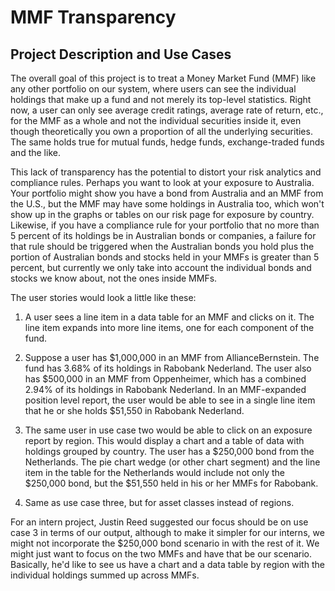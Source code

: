 # MMF Transparency

## Project Description and Use Cases
The overall goal of this project is to treat a Money Market Fund (MMF) like any other portfolio on our system, where users can see the individual holdings that make up a fund and not merely its top-level statistics. Right now, a user can only see average credit ratings, average rate of return, etc., for the MMF as a whole and not the individual securities inside it, even though theoretically you own a proportion of all the underlying securities. The same holds true for mutual funds, hedge funds, exchange-traded funds and the like.

This lack of transparency has the potential to distort your risk analytics and compliance rules. Perhaps you want to look at your exposure to Australia. Your portfolio might show you have a bond from Australia and an MMF from the U.S., but the MMF may have some holdings in Australia too, which won't show up in the graphs or tables on our risk page for exposure by country. Likewise, if you have a compliance rule for your portfolio that no more than 5 percent of its holdings be in Australian bonds or companies, a failure for that rule should be triggered when the Australian bonds you hold plus the portion of Australian bonds and stocks held in your MMFs is greater than 5 percent, but currently we only take into account the individual bonds and stocks we know about, not the ones inside MMFs.

The user stories would look a little like these:

1) A user sees a line item in a data table for an MMF and clicks on it. The line item expands into more line items, one for each component of the fund.

2) Suppose a user has $1,000,000 in an MMF from AllianceBernstein. The fund has 3.68% of its holdings in Rabobank Nederland. The user also has $500,000 in an MMF from Oppenheimer, which has a combined 2.94% of its holdings in Rabobank Nederland. In an MMF-expanded position level report, the user would be able to see in a single line item that he or she holds $51,550 in Rabobank Nederland.

3) The same user in use case two would be able to click on an exposure report by region. This would display a chart and a table of data with holdings grouped by country. The user has a $250,000 bond from the Netherlands. The pie chart wedge (or other chart segment) and the line item in the table for the Netherlands would include not only the $250,000 bond, but the $51,550 held in his or her MMFs for Rabobank.

4) Same as use case three, but for asset classes instead of regions.

For an intern project, Justin Reed suggested our focus should be on use case 3 in terms of our output, although to make it simpler for our interns, we might not incorporate the $250,000 bond scenario in with the rest of it. We might just want to focus on the two MMFs and have that be our scenario. Basically, he'd like to see us have a chart and a data table by region with the individual holdings summed up across MMFs.